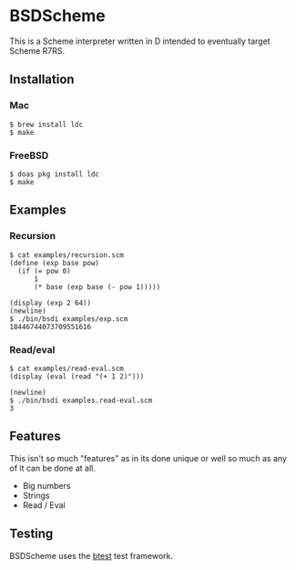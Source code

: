 # BSDScheme

This is a Scheme interpreter written in D intended to eventually target Scheme R7RS.

## Installation

### Mac

```
$ brew install ldc
$ make
```

### FreeBSD

```
$ doas pkg install ldc
$ make
```

## Examples

### Recursion

```
$ cat examples/recursion.scm
(define (exp base pow)
  (if (= pow 0)
      1
      (* base (exp base (- pow 1)))))

(display (exp 2 64))
(newline)
$ ./bin/bsdi examples/exp.scm
18446744073709551616
```

### Read/eval

```
$ cat examples/read-eval.scm
(display (eval (read "(+ 1 2)")))

(newline)
$ ./bin/bsdi examples.read-eval.scm
3
```

## Features

This isn't so much "features" as in its done unique or well so much
as any of it can be done at all.

* Big numbers
* Strings
* Read / Eval

## Testing

BSDScheme uses the [btest](https://github.com/briansteffens/btest) test framework.